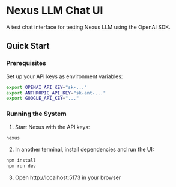 # Nexus LLM Chat UI

A test chat interface for testing Nexus LLM using the OpenAI SDK.

## Quick Start

### Prerequisites

Set up your API keys as environment variables:
```bash
export OPENAI_API_KEY="sk-..."
export ANTHROPIC_API_KEY="sk-ant-..."
export GOOGLE_API_KEY="..."
```

### Running the System

1. Start Nexus with the API keys:
```bash
nexus
```

2. In another terminal, install dependencies and run the UI:
```bash
npm install
npm run dev
```

3. Open http://localhost:5173 in your browser
